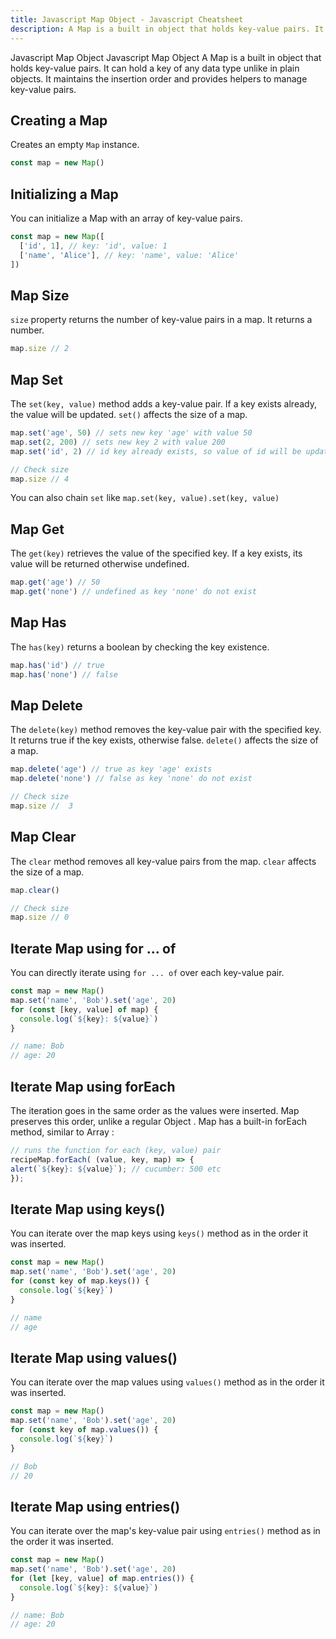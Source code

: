 ```yaml
---
title: Javascript Map Object - Javascript Cheatsheet
description: A Map is a built in object that holds key-value pairs. It can hold a key of any data type unlike in plain objects. It maintains the insertion order and provides helpers to manage key-value pairs.
---
```


<base-title :title="frontmatter.title" :description="frontmatter.description">
Javascript Map Object
</base-title>

<base-disclaimer>
  <base-disclaimer-title>
    Javascript Map Object
  </base-disclaimer-title>
  <base-disclaimer-content>
    A Map is a built in object that holds key-value pairs. It can hold a key of any data type unlike in plain objects. It maintains the insertion order and provides helpers to manage key-value pairs.
  </base-disclaimer-content>
</base-disclaimer>

## Creating a Map

Creates an empty `Map` instance.

```javascript
const map = new Map()
```

## Initializing a Map

You can initialize a Map with an array of key-value pairs.

```javascript
const map = new Map([
  ['id', 1], // key: 'id', value: 1
  ['name', 'Alice'], // key: 'name', value: 'Alice'
])
```

## Map Size

`size` property returns the number of key-value pairs in a map.
It returns a number.

```javascript
map.size // 2
```

## Map Set

The `set(key, value)` method adds a key-value pair.
If a key exists already, the value will be updated.
`set()` affects the size of a map.

```javascript
map.set('age', 50) // sets new key 'age' with value 50
map.set(2, 200) // sets new key 2 with value 200
map.set('id', 2) // id key already exists, so value of id will be updated to 2

// Check size
map.size // 4
```

You can also chain `set` like `map.set(key, value).set(key, value)`

## Map Get

The `get(key)` retrieves the value of the specified key.
If a key exists, its value will be returned otherwise undefined.

```javascript
map.get('age') // 50
map.get('none') // undefined as key 'none' do not exist
```

## Map Has

The `has(key)` returns a boolean by checking the key existence.

```javascript
map.has('id') // true
map.has('none') // false
```

## Map Delete

The `delete(key)` method removes the key-value pair with the specified key.
It returns true if the key exists, otherwise false.
`delete()` affects the size of a map.

```javascript
map.delete('age') // true as key 'age' exists
map.delete('none') // false as key 'none' do not exist

// Check size
map.size //  3
```

## Map Clear

The `clear` method removes all key-value pairs from the map.
`clear` affects the size of a map.

```javascript
map.clear()

// Check size
map.size // 0
```

## Iterate Map using for ... of

You can directly iterate using `for ... of` over each key-value pair.

```javascript
const map = new Map()
map.set('name', 'Bob').set('age', 20)
for (const [key, value] of map) {
  console.log(`${key}: ${value}`)
}

// name: Bob
// age: 20
```

## Iterate Map using forEach
The iteration goes in the same order as the values were inserted. Map preserves this order, unlike a regular Object . Map has a built-in forEach method, similar to Array :
```javascript
// runs the function for each (key, value) pair
recipeMap.forEach( (value, key, map) => {
alert(`${key}: ${value}`); // cucumber: 500 etc
});
```

## Iterate Map using keys()

You can iterate over the map keys using `keys()` method as in the order it was inserted.

```javascript
const map = new Map()
map.set('name', 'Bob').set('age', 20)
for (const key of map.keys()) {
  console.log(`${key}`)
}

// name
// age
```

## Iterate Map using values()

You can iterate over the map values using `values()` method as in the order it was inserted.

```javascript
const map = new Map()
map.set('name', 'Bob').set('age', 20)
for (const key of map.values()) {
  console.log(`${key}`)
}

// Bob
// 20
```

## Iterate Map using entries()

You can iterate over the map's key-value pair using `entries()` method as in the order it was inserted.

```javascript
const map = new Map()
map.set('name', 'Bob').set('age', 20)
for (let [key, value] of map.entries()) {
  console.log(`${key}: ${value}`)
}

// name: Bob
// age: 20
```
